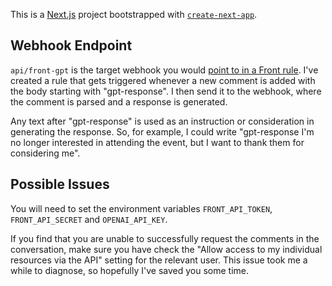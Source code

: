 This is a [Next.js](https://nextjs.org/) project bootstrapped with [`create-next-app`](https://github.com/vercel/next.js/tree/canary/packages/create-next-app).

## Webhook Endpoint

`api/front-gpt` is the target webhook you would [point to in a Front rule](https://help.front.com/t/x129yt/how-to-enable-and-use-the-webhooks-integration). I've created a rule that gets triggered whenever a new comment is added with the body starting with "gpt-response". I then send it to the webhook, where the comment is parsed and a response is generated.

Any text after "gpt-response" is used as an instruction or consideration in generating the response. So, for example, I could write "gpt-response I'm no longer interested in attending the event, but I want to thank them for considering me".

## Possible Issues

You will need to set the environment variables `FRONT_API_TOKEN`, `FRONT_API_SECRET` and `OPENAI_API_KEY`.

If you find that you are unable to successfully request the comments in the conversation, make sure you have check the "Allow access to my individual resources via the API" setting for the relevant user. This issue took me a while to diagnose, so hopefully I've saved you some time.

